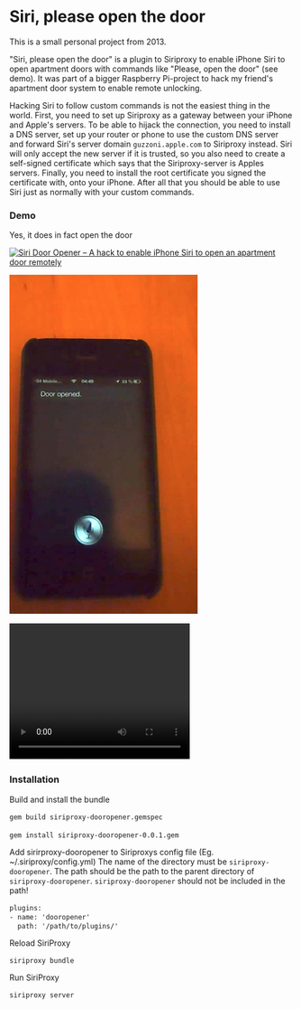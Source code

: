 Siri, please open the door
==========================

This is a small personal project from 2013.

"Siri, please open the door" is a plugin to Siriproxy to enable iPhone Siri to open apartment doors with commands like "Please, open the door" (see demo). It was part of a bigger Raspberry Pi-project to hack my friend's apartment door system to enable remote unlocking.

Hacking Siri to follow custom commands is not the easiest thing in the world. First, you need to set up Siriproxy as a gateway between your iPhone and Apple's servers. To be able to hijack the connection, you need to install a DNS server, set up your router or phone to use the custom DNS server and forward Siri's server domain `guzzoni.apple.com` to Siriproxy instead. Siri will only accept the new server if it is trusted, so you also need to create a self-signed certificate which says that the Siriproxy-server is Apples servers. Finally, you need to install the root certificate you signed the certificate with, onto your iPhone. After all that you should be able to use Siri just as normally with your custom commands.

### Demo

Yes, it does in fact open the door

[![Siri Door Opener – A hack to enable iPhone Siri to open an apartment door remotely](https://video-to-markdown.netlify.com/.netlify/functions/image?url=https%3A%2F%2Fyoutu.be%2F6k1jcBiWRdg)](https://youtu.be/6k1jcBiWRdg "Siri Door Opener – A hack to enable iPhone Siri to open an apartment door remotely")

![Example](example_image.png)

<video width="320" height="240" controls>
  <source src="example_video.mp4" type="video/mp4">
</video>



### Installation

Build and install the bundle

	gem build siriproxy-dooropener.gemspec
	
	gem install siriproxy-dooropener-0.0.1.gem


Add sirirproxy-dooropener to Siriproxys config file (Eg. ~/.siriproxy/config.yml)
The name of the directory must be `siriproxy-dooropener`. The path should be the path to the parent directory of `siriproxy-dooropener`. `siriproxy-dooropener` should not be included in the path!
	
	plugins:
	- name: 'dooropener'
	  path: '/path/to/plugins/'

Reload SiriProxy
	
	siriproxy bundle

Run SiriProxy

	siriproxy server
